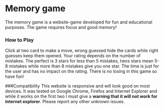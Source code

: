 # Memory game
The memory game is a website-game developed for fun and educational purposes. The game requires focus and good memory!

### How to Play
Click at two card to make a move, wrong guessed hide the cards while right guesses keep them opened. Your rating depends on the number of mistakes. The perfect is 3 stars for less than 5 mistakes, twos stars mean 5-8 mistakes while more than 8 mistakes give you one star. The time is just for the user and has no impact on the rating. There is no losing in this game so have fun!

###Compatibility
This website is responsive and will look good on most devices. It was tested on Google Chrome, Firefox and Internet Explorer and while it works on the first two I must give a **warning that it will not work for internet explorer**. Please report any other unknown issues.
